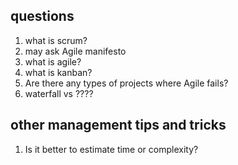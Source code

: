 ## questions
1. what is scrum?
2. may ask Agile manifesto
3. what is agile?
4. what is kanban?
5. Are there any types of projects where Agile fails?
6. waterfall vs ????

## other management tips and tricks
1. Is it better to estimate time or complexity?
